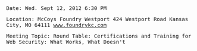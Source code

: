 <tt>Date: Wed. Sept 12, 2012 6:30 PM

Location: McCoys Foundry Westport 424 Westport Road Kansas City, MO
64111 www.foundrykc.com

Meeting Topic: Round Table: Certifications and Training for Web
Security: What Works, What Doesn't </tt>
